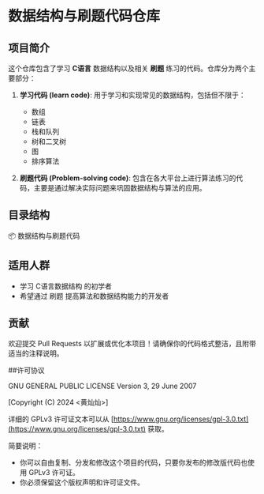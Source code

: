 # 数据结构与刷题代码仓库

## 项目简介
这个仓库包含了学习 **C语言** 数据结构以及相关 **刷题** 练习的代码。仓库分为两个主要部分：

1. **学习代码 (learn code)**: 用于学习和实现常见的数据结构，包括但不限于：
   - 数组
   - 链表
   - 栈和队列
   - 树和二叉树
   - 图
   - 排序算法

2. **刷题代码 (Problem-solving code)**: 包含在各大平台上进行算法练习的代码，主要是通过解决实际问题来巩固数据结构与算法的应用。

## 目录结构
📦 数据结构与刷题代码

## 适用人群
- 学习 C语言数据结构 的初学者
- 希望通过 刷题 提高算法和数据结构能力的开发者

## 贡献
欢迎提交 Pull Requests 以扩展或优化本项目！请确保你的代码格式整洁，且附带适当的注释说明。

##许可协议

GNU GENERAL PUBLIC LICENSE
Version 3, 29 June 2007

[Copyright (C) 2024 <黄灿灿>]

详细的 GPLv3 许可证文本可以从 [https://www.gnu.org/licenses/gpl-3.0.txt](https://www.gnu.org/licenses/gpl-3.0.txt) 获取。

简要说明：
- 你可以自由复制、分发和修改这个项目的代码，只要你发布的修改版代码也使用 GPLv3 许可证。
- 你必须保留这个版权声明和许可证文件。

